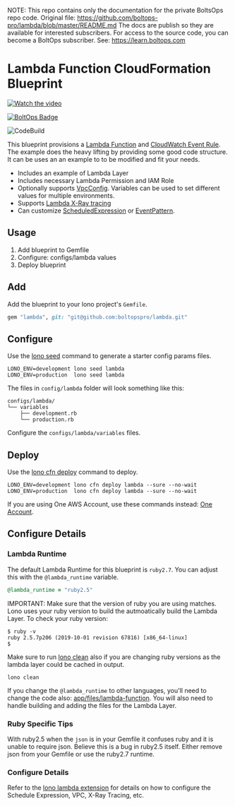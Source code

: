 <!-- note marker start -->
NOTE: This repo contains only the documentation for the private BoltsOps repo code.
Original file: https://github.com/boltops-pro/lambda/blob/master/README.md
The docs are publish so they are available for interested subscribers.
For access to the source code, you can become a BoltOps subscriber.
See: https://learn.boltops.com

<!-- note marker end -->

# Lambda Function CloudFormation Blueprint

[![Watch the video](https://img.boltops.com/boltopspro/video-preview/blueprints/lambda-2.png)](https://www.youtube.com/watch?v=yrIh9YzlDrM)

[![BoltOps Badge](https://img.boltops.com/boltops/badges/boltops-badge.png)](https://www.boltops.com)

![CodeBuild](https://codebuild.us-west-2.amazonaws.com/badges?uuid=eyJlbmNyeXB0ZWREYXRhIjoiVDU4ckFJMTNNZDdhZnYxOUErMncvSW5GK2VpZ24xRVB1SjVteXhrYTA4cHU2U3N0VmtOS0lxYXQrZzFLeW5MUkNFaXlSUkVlRGxuU3lNWFlBRjYzYlRBPSIsIml2UGFyYW1ldGVyU3BlYyI6ImVnUE0rZ0tNOTZGOHF3dU0iLCJtYXRlcmlhbFNldFNlcmlhbCI6MX0%3D&branch=master)

This blueprint provisions a [Lambda Function](https://docs.aws.amazon.com/AWSCloudFormation/latest/UserGuide/aws-resource-lambda-function.html) and [CloudWatch Event Rule](https://docs.aws.amazon.com/AWSCloudFormation/latest/UserGuide/aws-resource-events-rule.html). The example does the heavy lifting by providing some good code structure.  It can be uses an an example to to be modified and fit your needs.

* Includes an example of Lambda Layer
* Includes necessary Lambda Permission and IAM Role
* Optionally supports [VpcConfig](https://docs.aws.amazon.com/AWSCloudFormation/latest/UserGuide/aws-resource-lambda-function.html#cfn-lambda-function-vpcconfig). Variables can be used to set different values for multiple environments.
* Supports [Lambda X-Ray tracing](https://docs.aws.amazon.com/lambda/latest/dg/lambda-x-ray.html)
* Can customize [ScheduledExpression](https://docs.aws.amazon.com/eventbridge/latest/userguide/scheduled-events.html) or [EventPattern](https://docs.aws.amazon.com/eventbridge/latest/userguide/aws-events.html).

## Usage

1. Add blueprint to Gemfile
2. Configure: configs/lambda values
3. Deploy blueprint

## Add

Add the blueprint to your lono project's `Gemfile`.

```ruby
gem "lambda", git: "git@github.com:boltopspro/lambda.git"
```

## Configure

Use the [lono seed](https://lono.cloud/reference/lono-seed/) command to generate a starter config params files.

    LONO_ENV=development lono seed lambda
    LONO_ENV=production  lono seed lambda

The files in `config/lambda` folder will look something like this:

    configs/lambda/
    └── variables
        ├── development.rb
        └── production.rb

Configure the `configs/lambda/variables` files.

## Deploy

Use the [lono cfn deploy](http://lono.cloud/reference/lono-cfn-deploy/) command to deploy.

    LONO_ENV=development lono cfn deploy lambda --sure --no-wait
    LONO_ENV=production  lono cfn deploy lambda --sure --no-wait

If you are using One AWS Account, use these commands instead: [One Account](docs/one-account.md).

## Configure Details

### Lambda Runtime

The default Lambda Runtime for this blueprint is `ruby2.7`. You can adjust this with the `@lambda_runtime` variable.

```ruby
@lambda_runtime = "ruby2.5"
```

IMPORTANT: Make sure that the version of ruby you are using matches. Lono uses your ruby version to build the autmoatically build the Lambda Layer. To check your ruby version:

    $ ruby -v
    ruby 2.5.7p206 (2019-10-01 revision 67816) [x86_64-linux]
    $

Make sure to run [lono clean](https://lono.cloud/reference/lono-clean/) also if you are changing ruby versions as the lambda layer could be cached in output.

    lono clean

If you change the `@lambda_runtime` to other languages, you'll need to change the code also: [app/files/lambda-function](app/files/lambda-function). You will also need to handle building and adding the files for the Lambda Layer.

### Ruby Specific Tips

With ruby2.5 when the `json` is in your Gemfile it confuses ruby and it is unable to require json. Believe this is a bug in ruby2.5 itself.  Either remove json from your Gemfile or use the ruby2.7 runtime.

### Configure Details

Refer to the [lono lambda extension](https://github.com/boltopspro/lambda_extension) for details on how to configure the Schedule Expression, VPC, X-Ray Tracing, etc.
